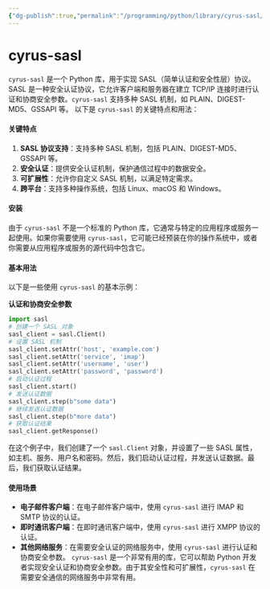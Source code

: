 ```yaml
---
{"dg-publish":true,"permalink":"/programming/python/library/cyrus-sasl/","contentClasses":".content svg {width: 100%; height: auto;}"}
---
```



# cyrus-sasl

`cyrus-sasl` 是一个 Python 库，用于实现 SASL（简单认证和安全性层）协议。SASL 是一种安全认证协议，它允许客户端和服务器在建立 TCP/IP 连接时进行认证和协商安全参数。`cyrus-sasl` 支持多种 SASL 机制，如 PLAIN、DIGEST-MD5、GSSAPI 等。 以下是 `cyrus-sasl` 的关键特点和用法：

#### 关键特点

1. **SASL 协议支持**：支持多种 SASL 机制，包括 PLAIN、DIGEST-MD5、GSSAPI 等。
2. **安全认证**：提供安全认证机制，保护通信过程中的数据安全。
3. **可扩展性**：允许你自定义 SASL 机制，以满足特定需求。
4. **跨平台**：支持多种操作系统，包括 Linux、macOS 和 Windows。

#### 安装

由于 `cyrus-sasl` 不是一个标准的 Python 库，它通常与特定的应用程序或服务一起使用。如果你需要使用 `cyrus-sasl`，它可能已经预装在你的操作系统中，或者你需要从应用程序或服务的源代码中包含它。

#### 基本用法

以下是一些使用 `cyrus-sasl` 的基本示例：

**认证和协商安全参数**

```python
import sasl
# 创建一个 SASL 对象
sasl_client = sasl.Client()
# 设置 SASL 机制
sasl_client.setAttr('host', 'example.com')
sasl_client.setAttr('service', 'imap')
sasl_client.setAttr('username', 'user')
sasl_client.setAttr('password', 'password')
# 启动认证过程
sasl_client.start()
# 发送认证数据
sasl_client.step(b"some data")
# 继续发送认证数据
sasl_client.step(b"more data")
# 获取认证结果
sasl_client.getResponse()
```

在这个例子中，我们创建了一个 `sasl.Client` 对象，并设置了一些 SASL 属性，如主机、服务、用户名和密码。然后，我们启动认证过程，并发送认证数据。最后，我们获取认证结果。

#### 使用场景

* **电子邮件客户端**：在电子邮件客户端中，使用 `cyrus-sasl` 进行 IMAP 和 SMTP 协议的认证。
* **即时通讯客户端**：在即时通讯客户端中，使用 `cyrus-sasl` 进行 XMPP 协议的认证。
* **其他网络服务**：在需要安全认证的网络服务中，使用 `cyrus-sasl` 进行认证和协商安全参数。 `cyrus-sasl` 是一个非常有用的库，它可以帮助 Python 开发者实现安全认证和协商安全参数。由于其安全性和可扩展性，`cyrus-sasl` 在需要安全通信的网络服务中非常有用。